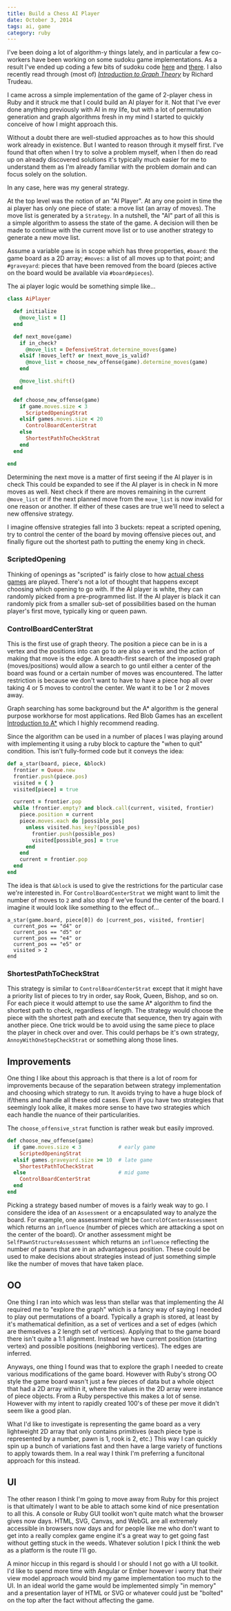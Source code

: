 ```yaml
---
title: Build a Chess AI Player
date: October 3, 2014
tags: ai, game
category: ruby
---
```


I've been doing a lot of algorithm-y things lately, and in particular a few co-workers have been working on some sudoku game
implementations.  As a result I've ended up coding a few bits of sudoku code [here](https://github.com/tstone/algorithms/blob/master/jvm/src/main/scala/sudoku/2DArray.scala)
and [there](https://github.com/tstone/algorithms/blob/master/jvm/src/main/java/algorithms/sudoku/2DArrayJ.java).  I also recently
read through (most of) _[Introduction to Graph Theory](http://amzn.com/0486678709)_ by Richard Trudeau.

I came across a simple implementation of the game of 2-player chess in Ruby and it struck me that I could build an AI player for it.  Not
that I've ever done anything previously with AI in my life, but with a lot of permutation generation and graph algorithms fresh
in my mind I started to quickly conceive of how I might approach this.

Without a doubt there are well-studied approaches as to how this should work already in existence.  But I wanted to reason through it myself
first.  I've found that often when I try to solve a problem myself, when I then do read up on already discovered solutions it's typically much
easier for me to understand them as I'm already familiar with the problem domain and can focus solely on the solution.

In any case, here was my general strategy.

At the top level was the notion of an "AI Player".  At any one point in time the ai player has only one piece of state: a move list (an array of moves).
The move list is generated by a `Strategy`.  In a nutshell, the "AI" part of all this is a simple algorithm to assess the state of the game.  A decision
will then be made to continue with the current move list or to use another strategy to generate a new move list.

Assume a variable `game` is in scope which has three properties, `#board`: the game board as a 2D array; `#moves`: a list of all moves up to that point;
and `#graveyard`: pieces that have been removed from the board (pieces active on the board would be available via `#board#pieces`).

The ai player logic would be something simple like...

```ruby
class AiPlayer

  def initialize
    @move_list = []
  end

  def next_move(game)
    if in_check?
      @move_list = DefensiveStrat.determine_moves(game)
    elsif !moves_left? or !next_move_is_valid?
      @move_list = choose_new_offense(game).determine_moves(game)
    end

    @move_list.shift()
  end

  def choose_new_offense(game)
    if game.moves.size < 3
      ScriptedOpeningStrat
    elsif games.moves.size < 20
      ControlBoardCenterStrat
    else
      ShortestPathToCheckStrat
    end
  end

end
```

Determining the next move is a matter of first seeing if the AI player is in check This could be expanded to see if the AI player is in check in N more moves as well.
Next check if there are moves remaining in the current `@move_list` or if the next planned move from the `move_list` is now invalid for one reason or another.  If
either of these cases are true we'll need to select a new offensive strategy.

I imagine offensive strategies fall into 3 buckets: repeat a scripted opening, try to control the center of the board by moving offensive pieces out, and finally figure out
the shortest path to putting the enemy king in check.

### ScriptedOpening

Thinking of openings as "scripted" is fairly close to how [actual chess games](http://en.wikipedia.org/wiki/Chess_opening) are played.  There's not a lot of thought that
happens except choosing which opening to go with.  If the AI player is white, they can randomly picked from a pre-programmed list.  If the AI player is black it can randomly
pick from a smaller sub-set of possibilities based on the human player's first move, typically king or queen pawn.

### ControlBoardCenterStrat

This is the first use of graph theory.  The position a piece can be in is a vertex and the positions into can go to are also a vertex and the action of making that move is
the edge.  A breadth-first search of the imposed graph (moves/positions) would allow a search to go until either a center of the board was found or a certain number of moves
was encountered.  The latter restriction is because we don't want to have to have a piece hop all over taking 4 or 5 moves to control the center.  We want it to be 1 or 2 moves
away.

Graph searching has some background but the A* algorithm is the general purpose workhorse for most applications.  Red Blob Games has an excellent [Introduction to A*](http://www.redblobgames.com/pathfinding/a-star/introduction.html)
which I highly recommend reading.

Since the algorithm can be used in a number of places I was playing around with implementing it using a ruby block to capture the "when to quit" condition.  This isn't fully-formed
code but it conveys the idea:

```ruby
def a_star(board, piece, &block)
  frontier = Queue.new
  frontier.push(piece.pos)
  visited = { }
  visited[piece] = true

  current = frontier.pop
  while !frontier.empty? and block.call(current, visited, frontier)
    piece.position = current
    piece.moves.each do |possible_pos|
      unless visited.has_key?(possible_pos)
        frontier.push(possible_pos)
        visited[possible_pos] = true
      end
    end
    current = frontier.pop
  end
end
```

The idea is that `&block` is used to give the restrictions for the particular case we're interested in.  For `ControlBoardCenterStrat` we might want to limit the number of
moves to `2` and also stop if we've found the center of the board.  I imagine it would look like something to the effect of...

```
a_star(game.board, piece[0]) do |current_pos, visited, frontier|
  current_pos == "d4" or
  current_pos == "d5" or
  current_pos == "e4" or
  current_pos == "e5" or
  visited > 2
end
```

### ShortestPathToCheckStrat

This strategy is similar to `ControlBoardCenterStrat` except that it might have a priority list of pieces to try in order, say Rook, Queen, Bishop, and so on.  For each piece
it would attempt to use the same A* algorithm to find the shortest path to check, regardless of length.  The strategy would choose the piece with the shortest path and execute
that sequence, then try again with another piece.  One trick would be to avoid using the same piece to place the player in check over and over.  This could perhaps be it's own
strategy, `AnnoyWithOneStepCheckStrat` or something along those lines.


## Improvements

One thing I like about this approach is that there is a lot of room for improvements because of the separation between strategy implementation and choosing which strategy
to run.  It avoids trying to have a huge block of if/thens and handle all these odd cases.  Even if you have two strategies that seemingly look alike, it makes more sense
to have two strategies which each handle the nuance of their particularities.

The `choose_offensive_strat` function is rather weak but easily improved.

```ruby
def choose_new_offense(game)
  if game.moves.size < 3            # early game
    ScriptedOpeningStrat
  elsif games.graveyard.size >= 10  # late game
    ShortestPathToCheckStrat
  else                              # mid game
    ControlBoardCenterStrat
  end
end
```

Picking a strategy based number of moves is a fairly weak way to go.  I considere the idea of an `Assessment` or a encapsulated way to analyze the board.  For example,
one assessment might be `ControlOfCenterAssessment` which returns an `influence` (number of pieces which are attacking a spot on the center of the board).  Or another
assessment might be `SelfPawnStructureAssessment` which returns an `influence` reflecting the number of pawns that are in an advantageous position.  These could be used
to make decisions about strategies instead of just something simple like the number of moves that have taken place.


## OO

One thing I ran into which was less than stellar was that implementing the AI required me to "explore the graph" which is a fancy way of saying I needed to play out permutations
of a board.  Typically a graph is stored, at least by it's mathematical definition, as a set of vertices and a set of edges (which are themselves a 2 length set of vertices).
Applying that to the game board there isn't quite a 1:1 alignment.  Instead we have current position (starting vertex) and possible positions (neighboring vertices).  The
edges are inferred.

Anyways, one thing I found was that to explore the graph I needed to create various modifications of the game board.  However with Ruby's strong OO style the game board wasn't
just a few pieces of data but a whole object that had a 2D array within it, where the values in the 2D array were instance of piece objects.  From a Ruby perspective this
makes a lot of sense.  However with my intent to rapidly created 100's of these per move it didn't seem like a good plan.

What I'd like to investigate is representing the game board as a very lightweight 2D array that only contains primitives (each piece type is represented by a number, pawn
  is 1, rook is 2, etc.)  This way I can quickly spin up a bunch of variations fast and then have a large variety of functions to apply towards them.  In a real way I think
  I'm preferring a funcitonal approach for this instead.
  

## UI

The other reason I think I'm going to move away from Ruby for this project is that ultimately I want to be able to attach some kind of nice presentation to all this.  A
console or Ruby GUI toolkit won't quite match what the browser gives now days.  HTML, SVG, Canvas, and WebGL are all extremely accessible in browsers now days and for people
like me who don't want to get into a really complex game engine it's a great way to get going fast without getting stuck in the weeds.  Whatever solution I pick I think the
web as a platform is the route I'll go.

A minor hiccup in this regard is should I or should I not go with a UI toolkit.  I'd like to spend more time with Angular or Ember however i worry that their view model approach
would bind my game implementation too much to the UI.  In an ideal world the game would be implemented simply "in memory" and a presentation layer of HTML or SVG or whatever could
just be "bolted" on the top after the fact without affecting the game.
